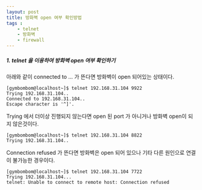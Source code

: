 ```yaml
---
layout: post
title: 방화벽 open 여부 확인방법
tags :
    - telnet
    - 방화벽
    - firewall
---
```


##### 1. telnet 을 이용하여 방화벽 open 여부 확인하기

아래와 같이 connected to ... 가 뜬다면 방화벽이 open 되어있는 상태이다.
```shell
[gymbombom@localhost~]$ telnet 192.168.31.104 9922
Trying 192.168.31.104..
Connected to 192.168.31.104..
Escape character is '^]'.
```
  

Trying 에서 더이상 진행되지 않는다면 open 된 port 가 아니거나 방화벽 open이 되지 않은것이다.
```shell
[gymbombom@localhost~]$ telnet 192.168.31.104 8822
Trying 192.168.31.104..

```
  

Connection refused 가 뜬다면 방화벽은 open 되어 있으나 기타 다른 원인으로 연결이 불가능한 경우이다.
```shell
[gymbombom@localhost~]$ telnet 192.168.31.104 7722
Trying 192.168.31.104...
telnet: Unable to connect to remote host: Connection refused 
```